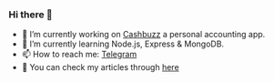 ### Hi there 👋

<!--
**luckydevboy/luckydevboy** is a ✨ _special_ ✨ repository because its `README.md` (this file) appears on your GitHub profile.

Here are some ideas to get you started:

- 🔭 I’m currently working on ...
- 🌱 I’m currently learning ...
- 👯 I’m looking to collaborate on ...
- 🤔 I’m looking for help with ...
- 💬 Ask me about ...
- 📫 How to reach me:
- 😄 Pronouns: ...
- ⚡ Fun fact: ...
-->

- 🔭 I’m currently working on [Cashbuzz](https://github.com/luckydevboy/cashbuzz) a personal accounting app.
- 🌱 I’m currently learning Node.js, Express & MongoDB.
- 📫 How to reach me: [Telegram](https://t.me/luckydevboy)
- 📎️ You can check my articles through [here](https://dev.to/luckydevboy)
